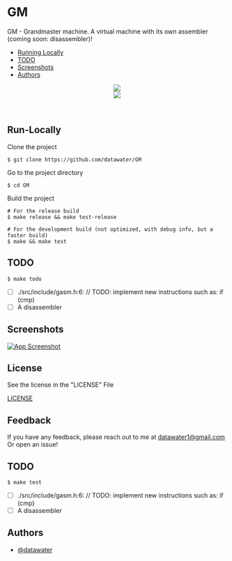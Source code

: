 
# GM

GM - Grandmaster machine. A virtual machine with its own assembler (coming soon: disassembler)!

- [Running Locally](#Run-Locally)
- [TODO](#TODO)
- [Screenshots](#Screenshots)
- [Authors](#Authors)
<p align="center" width="100%">
    <img src="https://i.postimg.cc/1tfjn1KF/logo-horizontal.png">
    <br>
    <img src="https://github.com/datawater/gm/actions/workflows/ci.yml/badge.svg?style=flat-square">
</p>

<br>

## Run-Locally

Clone the project

```shell
$ git clone https://github.com/datawater/GM
```

Go to the project directory

```shell
$ cd GM
```

Build the project

```shell
# For the release build
$ make release && make test-release

# For the development build (not optimized, with debug info, but a faster build)
$ make && make test
```


## TODO

```shell
$ make todo
```

- [ ]  ./src/include/gasm.h:6: // TODO: implement new instructions such as: if (cmp)
- [ ]  A disassembler
## Screenshots

[![App Screenshot](https://i.postimg.cc/7Pmtw6ML/Screenshot-from-2022-08-01-15-11-25.png)](https://postimg.cc/QVKJqjzL)
## License

See the license in the "LICENSE" File

[LICENSE](/LICENSE)
## Feedback

If you have any feedback, please reach out to me at 
[datawater1@gmail.com](mailto:datawater1@gmail.com&subject=Feedback%20For%20GM) 
<br>
Or open an issue!

## TODO

```shell
$ make test
```

- [ ]  ./src/include/gasm.h:6: // TODO: implement new instructions such as: if (cmp)
- [ ]  A disassembler
## Authors

- [@datawater](https://www.github.com/datawater)
